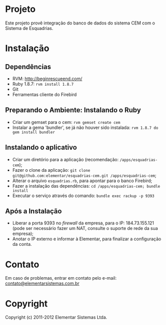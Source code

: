 # Projeto

Este projeto provê integração do banco de dados do sistema CEM com o Sistema de Esquadrias.

# Instalação

## Dependências

* RVM: http://beginrescueend.com/
* Ruby 1.8.7: `rvm install 1.8.7`
* Git
* Ferramentas cliente do Firebird

## Preparando o Ambiente: Instalando o Ruby

* Criar um gemset para o cem: `rvm gemset create cem`
* Instalar a gema 'bundler', se já não houver sido instalada: `rvm 1.8.7 do gem install bundler`

## Instalando o aplicativo

* Criar um diretório para a aplicação (recomendação: `/apps/esquadrias-cem`);
* Fazer o clone da aplicação: `git clone git@github.com:elementar/esquadrias-cem.git /apps/esquadrias-cem`;
* Alterar o arquivo `esquadrias.rb`, para apontar para o banco Firebird;
* Fazer a instalação das dependências: `cd /apps/esquadrias-cem; bundle install`
* Executar o serviço através do comando: `bundle exec rackup -p 9393`

## Após a Instalação

* Liberar a porta 9393 no _firewall_ da empresa, para o IP: 184.73.155.121
  (pode ser necessário fazer um NAT, consulte o suporte de rede da sua empresa);
* Anotar o IP externo e informar à Elementar, para finalizar a configuração da conta.

# Contato

Em caso de problemas, entrar em contato pelo e-mail: contato@elementarsistemas.com.br

# Copyright

Copyright (c) 2011-2012 Elementar Sistemas Ltda.
